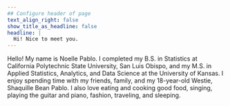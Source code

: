 ```yaml
---
## Configure header of page
text_align_right: false
show_title_as_headline: false
headline: |
  Hi! Nice to meet you.
---
```


<!-- this is a subheadline -->
Hello! My name is Noelle Pablo.  I completed my B.S. in Statistics at California Polytechnic State University, San Luis Obispo, and my M.S. in Applied Statistics, Analytics, and Data Science at the University of Kansas. I enjoy spending time with my friends, family, and my 18-year-old Westie, Shaquille Bean Pablo. I also love eating and cooking good food, singing, playing the guitar and piano, fashion, traveling, and sleeping.